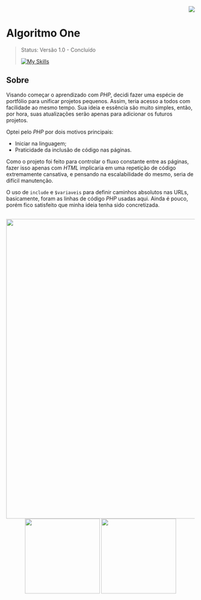 <div align="end">
  <img src = "https://github.com/user-attachments/assets/dba1c481-64bd-4dcd-8929-ef6581079ffe">
</div>

# Algoritmo One
>Status: Versão 1.0 - Concluído
>
> [![My Skills](https://skillicons.dev/icons?i=php,js,css,html&theme=light)](https://skillicons.dev)

## Sobre
Visando começar o aprendizado com _PHP_, decidi fazer uma espécie de portfólio para unificar projetos pequenos. Assim, teria acesso a todos com facilidade ao mesmo tempo. 
Sua ideia e essência são muito simples, então, por hora, suas atualizações serão apenas para adicionar os futuros projetos.

Optei pelo _PHP_ por dois motivos principais: 
- Iniciar na linguagem;
- Praticidade da inclusão de código nas páginas.

Como o projeto foi feito para controlar o fluxo constante entre as páginas, fazer isso apenas com _HTML_ implicaria em uma repetição de código extremamente cansativa, e pensando na escalabilidade do mesmo, seria de difícil manutenção.

O uso de `include` e `$variaveis` para definir caminhos absolutos nas URLs, basicamente, foram as linhas de código _PHP_ usadas aqui. Ainda é pouco, porém fico satisfeito que minha ideia tenha sido concretizada.

##
<div align="center">
<img width="800" src="https://github.com/user-attachments/assets/9b84c28a-83fc-4b8e-b80d-1ebd0447695e">
<img width="200" src="https://github.com/user-attachments/assets/6a4964a0-84f2-47b0-bfc1-a90b1451edbc">
<img width="200" src="https://github.com/user-attachments/assets/0a1e72a9-ea5c-4461-bfc8-40b6e879823a">  
</div>
